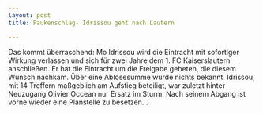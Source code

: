 ```yaml
---
layout: post
title: Paukenschlag- Idrissou geht nach Lautern

---
```


Das kommt überraschend: Mo Idrissou wird die Eintracht mit sofortiger Wirkung verlassen und sich für zwei Jahre dem 1. FC Kaiserslautern anschließen. Er hat die Eintracht um die Freigabe gebeten, die diesem Wunsch nachkam. Über eine Ablösesumme wurde nichts bekannt. Idrissou, mit 14 Treffern maßgeblich am Aufstieg beteiligt, war zuletzt hinter Neuzugang Olivier Occean nur Ersatz im Sturm. Nach seinem Abgang ist vorne wieder eine Planstelle zu besetzen...


